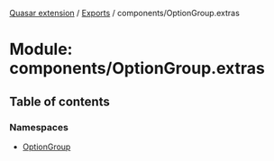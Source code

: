 [Quasar extension](../index.md) / [Exports](../modules.md) / components/OptionGroup.extras

# Module: components/OptionGroup.extras

## Table of contents

### Namespaces

- [OptionGroup](components_OptionGroup_extras.OptionGroup.md)
